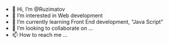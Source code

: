 - 👋 Hi, I’m @Ruzimatov
- 👀 I’m interested in Web development
- 🌱 I’m currently learning Front End development, "Java Script"
- 💞️ I’m looking to collaborate on ...
- 📫 How to reach me ...

<!---
Ruzimatov/Ruzimatov is a ✨ special ✨ repository because its `README.md` (this file) appears on your GitHub profile.
You can click the Preview link to take a look at your changes.
--->
